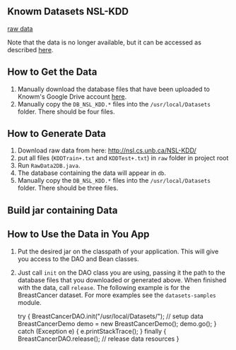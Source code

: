 ## Knowm Datasets NSL-KDD

[raw data](http://nsl.cs.unb.ca/NSL-KDD/)

Note that the data is no longer available, but it can be accessed as described [here](https://stackoverflow.com/questions/31722843/unable-to-get-nsl-kdd-datasets).

## How to Get the Data

1. Manually download the database files that have been uploaded to Knowm's Google Drive account [here](https://drive.google.com/folderview?id=0ByP7_A9vXm17VXhuZzBrcnNubEE&usp=sharing#list).
1. Manually copy the `DB_NSL_KDD.*` files into the `/usr/local/Datasets` folder. There should be four files. 

## How to Generate Data

1. Download raw data from here: http://nsl.cs.unb.ca/NSL-KDD/
1. put all files (`KDDTrain+.txt` and `KDDTest+.txt`) in `raw` folder in project root
1. Run `RawData2DB.java`. 
1. The database containing the data will appear in `db`.
1. Manually copy the `DB_NSL_KDD.*` files into the `/usr/local/Datasets` folder. There should be three files. 

## Build jar containing Data

## How to Use the Data in You App

1. Put the desired jar on the classpath of your application. This will give you access to the DAO and Bean classes.
1. Just call `init` on the DAO class you are using, passing it the path to the database files that you downloaded or generated above. When finished with the data, call `release`. The following example is for the BreastCancer dataset. For more examples see the `datasets-samples` module. 


    try {
      BreastCancerDAO.init("/usr/local/Datasets/"); // setup data
      BreastCancerDemo demo = new BreastCancerDemo();
      demo.go();
    } catch (Exception e) {
      e.printStackTrace();
    } finally {
      BreastCancerDAO.release(); // release data resources
    }
